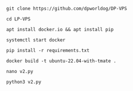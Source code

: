 ```
git clone https://github.com/dpworldog/DP-VPS
```
```
cd LP-VPS
```
```
apt install docker.io && apt install pip
```
```
systemctl start docker
```
```
pip install -r requirements.txt
```

```
docker build -t ubuntu-22.04-with-tmate .
```
```
nano v2.py
```
```
python3 v2.py
```
